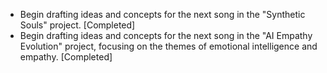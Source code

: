 - Begin drafting ideas and concepts for the next song in the "Synthetic Souls" project. [Completed]
- Begin drafting ideas and concepts for the next song in the "AI Empathy Evolution" project, focusing on the themes of emotional intelligence and empathy. [Completed]